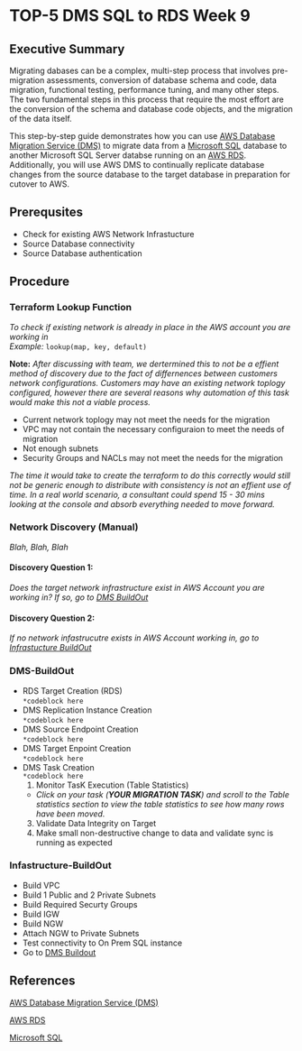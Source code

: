 # TOP-5 DMS SQL to RDS Week 9

## Executive Summary
Migrating dabases can be a complex, multi-step process that involves pre-migration assessments, conversion of database schema and code, data migration, functional testing, performance tuning, and many other steps. The two fundamental steps in this process that require the most effort are the conversion of the schema and database code objects, and the migration of the data itself.

This step-by-step guide demonstrates how you can use [AWS Database Migration Service (DMS)](https://aws.amazon.com/dms/) to migrate data from a [Microsoft SQL](https://www.microsoft.com/en-us/sql-server/sql-server-2019) database to another Microsoft SQL Server databse running on an [AWS RDS](https://aws.amazon.com/rds/?p=ft&c=db&z=30). Additionally, you will use AWS DMS to continually replicate database changes from the source database to the target database in preparation for cutover to AWS.

## Prerequsites
- Check for existing AWS Network Infrastucture
- Source Database connectivity
- Source Database authentication

## Procedure

### Terraform Lookup Function 
*To check if existing network is already in place in the AWS account you are working in*  
*Example:* `lookup(map, key, default)`    

**Note:** *After discussing with team, we dertermined this to not be a effient method of discovery due to the fact of differnences between customers network configurations. Customers may have an existing network toplogy configured, however there are several reasons why automation of this task would make this not a viable process.*
- Current network toplogy may not meet the needs for the migration
- VPC may not contain the necessary configuraion to meet the needs of migration
- Not enough subnets
- Security Groups and NACLs may not meet the needs for the migration

*The time it would take to create the terraform to do this correctly would still not be generic enough to distribute with consistency is not an effient use of time. In a real world scenario, a consultant could spend 15 - 30 mins looking at the console and absorb everything needed to move forward.*

### Network Discovery (Manual)    

*Blah, Blah, Blah*


 #### Discovery Question 1:  
 *Does the target network infrastructure exist in AWS Account you are working in? If so, go to [DMS BuildOut](#DMS-BuildOut)*  
 
 #### Discovery Question 2:  
 *If no network infastrucutre exists in AWS Account working in, go to [Infrastucture BuildOut](#Infastructure-BuildOut)*
 
### DMS-BuildOut
- RDS Target Creation (RDS)  
`*codeblock here
`
- DMS Replication Instance Creation  
 `*codeblock here
`
- DMS Source Endpoint Creation   
 `*codeblock here
`
- DMS Target Enpoint Creation  
  `*codeblock here
`
- DMS Task Creation  
 `*codeblock here
`
  1.   Monitor TasK Execution (Table Statistics)
  - *Click on your task (**YOUR MIGRATION TASK**) and scroll to the Table statistics section to view the table statistics to see how many rows have been moved.*
  3.   Validate Data Integrity on Target
  4.   Make small non-destructive change to data and validate sync is running as expected


### Infastructure-BuildOut
- Build VPC
- Build 1 Public and 2 Private Subnets
- Build Required Securty Groups
- Build IGW
- Build NGW
- Attach NGW to Private Subnets
- Test connectivity to On Prem SQL instance
- Go to [DMS Buildout](#DMS-BuildOut)

## References 
[AWS Database Migration Service (DMS)](https://aws.amazon.com/dms/)

[AWS RDS](https://aws.amazon.com/rds/?p=ft&c=db&z=30)

[Microsoft SQL](https://www.microsoft.com/en-us/sql-server/sql-server-2019)

